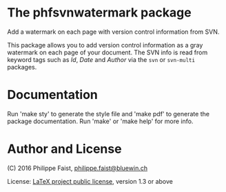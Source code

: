 # The phfsvnwatermark package

Add a watermark on each page with version control information from SVN.

This package allows you to add version control information as a gray watermark
on each page of your document. The SVN info is read from keyword tags such as
$Id$, $Date$ and $Author$ via the `svn` or `svn-multi` packages.


# Documentation

Run 'make sty' to generate the style file and 'make pdf' to generate the package
documentation. Run 'make' or 'make help' for more info.


# Author and License

(C) 2016 Philippe Faist, philippe.faist@bluewin.ch

License: [LaTeX project public license](http://www.ctan.org/license/lppl1.3),
version 1.3 or above
